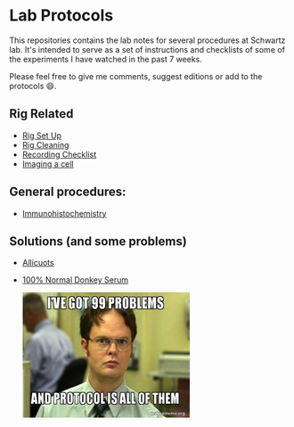 ﻿# Lab Protocols
 This repositories contains the lab notes for several procedures at Schwartz lab. It's intended to serve as a set of instructions and checklists of some of the experiments I have watched in the past 7 weeks. 

 Please feel free to give me comments, suggest editions or add to the protocols :smile:. 

## Rig Related
- [Rig Set Up](Protocols/Rig_Set_up.md)
- [Rig Cleaning](Protocols/Rig_Clean_Up.md)
- [Recording Checklist](Protocols/Recording.md)
- [Imaging a cell](Protocols/imaging.md)

## General procedures:
- [Immunohistochemistry](Protocols/IHC.md)

## Solutions (and some problems)
- [Allicuots](Protocols/Yoda1_allicuotes.md)
- [100% Normal Donkey Serum](Protocols/NDS.md)


    <img src="images\dwight.jpg" alt="Image Alt Text" width="300" height="225">

